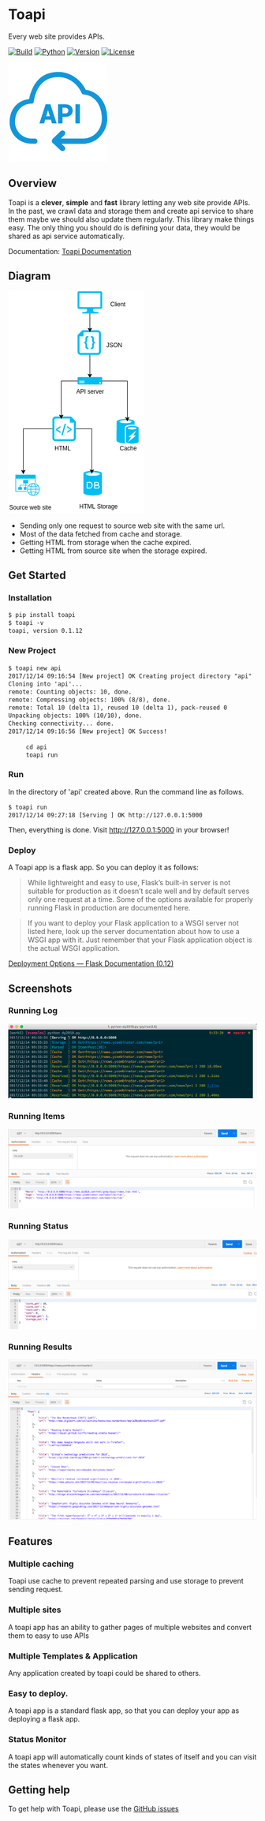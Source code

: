 # Toapi

Every web site provides APIs.

[![Build](https://travis-ci.org/gaojiuli/toapi.svg?branch=master)](https://travis-ci.org/gaojiuli/toapi)
[![Python](https://img.shields.io/pypi/pyversions/toapi.svg)](https://pypi.python.org/pypi/toapi/)
[![Version](https://img.shields.io/pypi/v/toapi.svg)](https://pypi.python.org/pypi/toapi/)
[![License](https://img.shields.io/pypi/l/toapi.svg)](https://pypi.python.org/pypi/toapi/)


![Toapi](logo.png)

## Overview

Toapi is a **clever**, **simple** and **fast** library letting any 
web site provide APIs. In the past, we crawl data and storage them and create 
api service to share them maybe we should also update them regularly. 
This library make things easy. The only thing you should do is defining your data, 
they would be shared as api service automatically.

Documentation: [Toapi Documentation](http://www.toapi.org)

## Diagram

![Toapi](diagram.png)


- Sending only one request to source web site with the same url.
- Most of the data fetched from cache and storage.
- Getting HTML from storage when the cache expired.
- Getting HTML from source site when the storage expired.

## Get Started

### Installation

```text
$ pip install toapi
$ toapi -v
toapi, version 0.1.12
```

### New Project

```text
$ toapi new api
2017/12/14 09:16:54 [New project] OK Creating project directory "api" 
Cloning into 'api'...
remote: Counting objects: 10, done.
remote: Compressing objects: 100% (8/8), done.
remote: Total 10 (delta 1), reused 10 (delta 1), pack-reused 0
Unpacking objects: 100% (10/10), done.
Checking connectivity... done.
2017/12/14 09:16:56 [New project] OK Success! 

     cd api
     toapi run

```

### Run

In the directory of 'api' created above. Run the command line as follows.

```text
$ toapi run
2017/12/14 09:27:18 [Serving ] OK http://127.0.0.1:5000
```

Then, everything is done. Visit http://127.0.0.1:5000 in your browser!

### Deploy

A Toapi app is a flask app. So you can deploy it as follows:


> While lightweight and easy to use, Flask’s built-in server is not suitable for production as it doesn’t scale well and by default serves only one request at a time. Some of the options available for properly running Flask in production are documented here.

> If you want to deploy your Flask application to a WSGI server not listed here, look up the server documentation about how to use a WSGI app with it. Just remember that your Flask application object is the actual WSGI application.

[Deployment Options &#8212; Flask Documentation (0.12)](http://flask.pocoo.org/docs/0.12/deploying/)

## Screenshots

### Running Log

![Running Log](./docs/imgs/runinglog.jpg)

### Running Items

![Running Items](./docs/imgs/runningitems.jpg)

### Running Status

![Running Status](./docs/imgs/runningstatus.jpg)

### Running Results

![Running Results](./docs/imgs/runningresult.jpg)

## Features

### Multiple caching

Toapi use cache to prevent repeated parsing and use storage to prevent sending request.

### Multiple sites

A toapi app has an ability to gather pages of multiple websites and convert them to easy to use APIs

### Multiple Templates & Application

Any application created by toapi could be shared to others.

### Easy to deploy.

A toapi app is a standard flask app, so that you can deploy your app as deploying a flask app.

### Status Monitor

A toapi app will automatically count kinds of states of itself and you can visit the states whenever you want.

## Getting help

To get help with Toapi, please use the [GitHub issues]

[GitHub issues]: https://github.com/gaojiuli/toapi/issues
[GitHub project pages]: https://help.github.com/articles/creating-project-pages-manually/
[pip]: http://pip.readthedocs.io/en/stable/installing/
[Python]: https://www.python.org/
